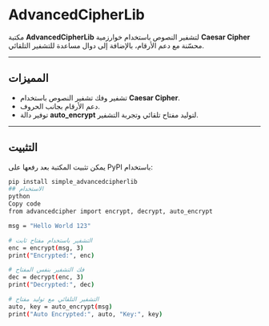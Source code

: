 # AdvancedCipherLib

مكتبة **AdvancedCipherLib** لتشفير النصوص باستخدام خوارزمية **Caesar Cipher** محسّنة مع دعم الأرقام، بالإضافة إلى دوال مساعدة للتشفير التلقائي.

---

##  المميزات
- تشفير وفك تشفير النصوص باستخدام **Caesar Cipher**.
- دعم الأرقام بجانب الحروف.
- توفير دالة **auto_encrypt** لتوليد مفتاح تلقائي وتجربة التشفير.

---

##  التثبيت
يمكن تثبيت المكتبة بعد رفعها على PyPI باستخدام:

```bash
pip install simple_advancedcipherlib
## الاستخدام
python
Copy code
from advancedcipher import encrypt, decrypt, auto_encrypt

msg = "Hello World 123"

# التشفير باستخدام مفتاح ثابت
enc = encrypt(msg, 3)
print("Encrypted:", enc)

# فك التشفير بنفس المفتاح
dec = decrypt(enc, 3)
print("Decrypted:", dec)

# التشفير التلقائي مع توليد مفتاح
auto, key = auto_encrypt(msg)
print("Auto Encrypted:", auto, "Key:", key)